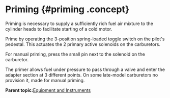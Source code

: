 # Priming {#priming .concept}

Priming is necessary to supply a sufficiently rich fuel air mixture to the cylinder heads to facilitate starting of a cold motor.

Prime by operating the 3-position spring-loaded toggle switch on the pilot's pedestal. This actuates the 2 primary active solenoids on the carburetors.

For manual priming, press the small pin next to the solenoid on the carburetor.

The primer allows fuel under pressure to pass through a valve and enter the adapter section at 3 different points. On some late-model carburetors no provision it, made for manual priming.

**Parent topic:**[Equipment and Instruments](../topics/equipment_and_instruments.md)

